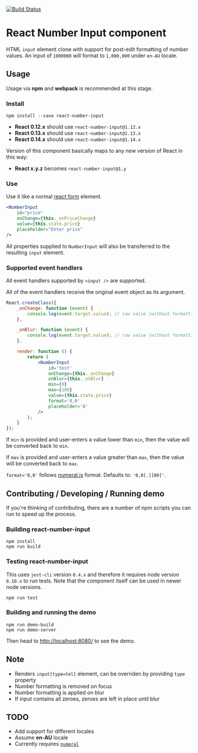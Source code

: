 [![Build Status](https://travis-ci.org/hongymagic/react-number-input.svg?branch=master)](https://travis-ci.org/hongymagic/react-number-input)

# React Number Input component

HTML `input` element clone with support for post-edit formatting of number
values. An input of `1000000` will format to `1,000,000` under `en-AU` locale.

## Usage

Usage via __npm__ and __webpack__ is recommended at this stage.

### Install

```
npm install --save react-number-input
```

* __React 0.12.x__ should use `react-number-input@1.12.x`
* __React 0.13.x__ should use `react-number-input@1.13.x`
* __React 0.14.x__ should use `react-number-input@1.14.x`

Version of this component basically maps to any new version of React in this
way:

* __React x.y.z__ becomes `react-number-input@1.y`

### Use

Use it like a normal [react form](http://facebook.github.io/react/docs/forms.html) element.

```jsx
<NumberInput
	id="price"
	onChange={this._onPriceChange}
	value={this.state.price}
	placeholder="Enter price"
/>
```

All properties supplied to `NumberInput` will also be transferred to the
resulting `input` element.

### Supported event handlers

All event handlers supported by `<input />` are supported.

All of the event handlers receive the original event object as its argument.

```jsx
React.createClass({
	_onChange: function (event) {
		console.log(event.target.value); // raw value (without formatting)
	},

	_onBlur: function (event) {
		console.log(event.target.value); // raw value (without formatting)
	},

	render: function () {
		return (
			<NumberInput
				id='test'
				onChange={this._onChange}
				onBlur={this._onBlur}
				min={0}
				max={100}
				value={this.state.price}
				format='0,0'
				placeholder='0'
			/>
		);
	}
});
```

If `min` is provided and user-enters a value lower than `min`, then the value
will be converted back to `min`.

If `max` is provided and user-enters a value greater than `max`, then the value
will be converted back to `max`.

`format='0,0'` follows [numeral.js](http://numeraljs.com) format. Defaults to:
`'0,0[.][00]'`.

## Contributing / Developing / Running demo

If you're thinking of contributing, there are a number of npm scripts you
can run to speed up the process.

### Building react-number-input

```
npm install
npm run build
```

### Testing react-number-input

This uses `jest-cli` version `0.4.x` and therefore it requires node version
`0.10.x` to run tests. Note that the component itself can be used in newer
node versions.

```
npm run test
```

### Building and running the demo

```
npm run demo-build
npm run demo-server
```

Then head to [http://localhost:8080/](http://localhost:8080) to see the demo.

## Note

* Renders `input[type=tel]` element, can be overriden by providing `type` property
* Number formatting is removed on focus
* Number formatting is applied on blur
* If input contains all zeroes, zeroes are left in place until blur

## TODO

* Add support for different locales
* Assume __en-AU__ locale
* Currently requires [`numeral`](http://numeraljs.com)
